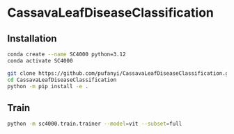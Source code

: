 # CassavaLeafDiseaseClassification

## Installation

```sh
conda create --name SC4000 python=3.12
conda activate SC4000

git clone https://github.com/pufanyi/CassavaLeafDiseaseClassification.git
cd CassavaLeafDiseaseClassification
python -m pip install -e .
```

## Train

```sh
python -m sc4000.train.trainer --model=vit --subset=full
```
